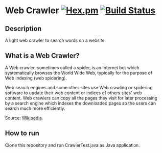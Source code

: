 # Web Crawler [![Hex.pm](https://img.shields.io/hexpm/l/plug.svg)](http://www.apache.org/licenses/LICENSE-2.0) [![Build Status](https://travis-ci.org/pelayolluna/web-crawler.svg?branch=master)](https://travis-ci.org/pelayolluna/web-crawler)

## Description
A light web crawler to search words on a website.

## What is a Web Crawler?
A Web crawler, sometimes called a spider, is an Internet bot which systematically browses the World Wide Web, typically for the purpose of Web indexing (web spidering).

Web search engines and some other sites use Web crawling or spidering software to update their web content or indices of others sites' web content. Web crawlers can copy all the pages they visit for later processing by a search engine which indexes the downloaded pages so the users can search much more efficiently.

Source: [Wikipedia](https://en.wikipedia.org/wiki/Web_crawler).

## How to run
Clone this repository and run CrawlerTest.java as Java application.
